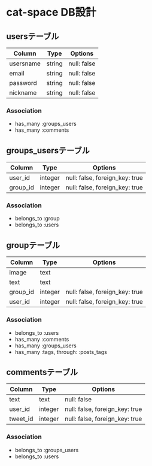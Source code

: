 # cat-space DB設計
## usersテーブル
|Column|Type|Options|
|------|----|-------|
|usersname|string|null: false|
|email|string|null: false|
|password|string|null: false|
|nickname|string|null: false|
### Association
- has_many :groups_users
- has_many :comments


## groups_usersテーブル
|Column|Type|Options|
|------|----|-------|
|user_id|integer|null: false, foreign_key: true|
|group_id|integer|null: false, foreign_key: true|
### Association
- belongs_to :group
- belongs_to :users


## groupテーブル
|Column|Type|Options|
|------|----|-------|
|image|text||
|text|text||
|group_id|integer|null: false, foreign_key: true|
|user_id|integer|null: false, foreign_key: true|
### Association
- belongs_to :users
- has_many :comments
- has_many :groups_users
- has_many  :tags,  through:  :posts_tags

## commentsテーブル
|Column|Type|Options|
|------|----|-------|
|text|text|null: false|
|user_id|integer|null: false, foreign_key: true|
|tweet_id|integer|null: false, foreign_key: true|
### Association
- belongs_to :groups_users
- belongs_to :users

